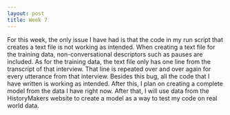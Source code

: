 ```yaml
---
layout: post
title: Week 7
---
```


For this week, the only issue I have had is that the code in my run script that creates a text file is not working as intended. When creating a text file for the training data, non-conversational descriptors such as pauses are included. As for the training data, the text file only has one line from the transcript of that interview. That line is repeated over and over again for every utterance from that interview. Besides this bug, all the code that I have written is working as intended. After this, I plan on creating a complete model from the data I have right now. After that, I will use data from the HistoryMakers website to create a model as a way to test my code on real world data.
